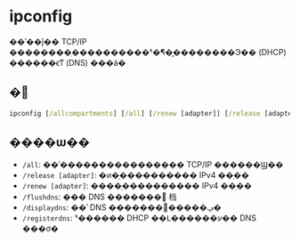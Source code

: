 # ipconfig

��ʾ��ǰ�� TCP/IP ��������ֵ����������ˢ�¶�̬��������Э�� (DHCP) ������ϵͳ (DNS) ���á�

## �﷨

```cmd
ipconfig [/allcompartments] [/all] [/renew [adapter]] [/release [adapter]] [/flushdns] [/registerdns] [/displaydns] [/showclassid adapter] [/setclassid adapter [classID]]
```

## ����ѡ��

-   `/all`: ��ʾ���������������� TCP/IP ������Ϣ��
-   `/release [adapter]`: �ͷ�ָ���������� IPv4 ��ַ��
-   `/renew [adapter]`: ����ָ���������� IPv4 ��ַ��
-   `/flushdns`: ��� DNS �������򻺴 档
-   `/displaydns`: ��ʾ DNS �������򻺴�����ݡ�
-   `/registerdns`: ˢ������ DHCP ��Լ������ע�� DNS ���ơ�
